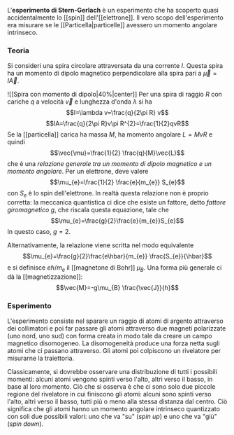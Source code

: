 L'**esperimento di Stern-Gerlach** è un esperimento che ha scoperto quasi accidentalmente lo [[spin]] dell'[[elettrone]]. Il vero scopo dell'esperimento era misurare se le [[Particella|particelle]] avessero un momento angolare intrinseco.
### Teoria
Si consideri una spira circolare attraversata da una corrente $I$. Questa spira ha un momento di dipolo magnetico perpendicolare alla spira pari a $\vec{\mu}=I\vec{A}$.

![[Spira con momento di dipolo|40%|center]]
Per una spira di raggio $R$ con cariche $q$ a velocità $\vec{v}$ e lunghezza d'onda $\lambda$ si ha
$$I=\lambda v=\frac{q}{2\pi R} v$$
$$IA=\frac{q}{2\pi R}v\pi R^{2}=\frac{1}{2}qvR$$
Se la [[particella]] carica ha massa $M$, ha momento angolare $L=MvR$ e quindi
$$\vec{\mu}=\frac{1}{2} \frac{q}{M}\vec{L}$$
che è una *relazione generale tra un momento di dipolo magnetico e un momento angolare*. Per un elettrone, deve valere
$$\mu_{e}=\frac{1}{2} \frac{e}{m_{e}} S_{e}$$
con $S_{e}$ è lo spin dell'elettrone. In realtà questa relazione non è proprio corretta: la meccanica quantistica ci dice che esiste un fattore, detto *fattore giromagnetico* $g$, che riscala questa equazione, tale che
$$\mu_{e}=\frac{g}{2}\frac{e}{m_{e}}S_{e}$$
In questo caso, $g=2$.

Alternativamente, la relazione viene scritta nel modo equivalente
$$\mu_{e}=\frac{g}{2}\frac{e\hbar}{m_{e}} \frac{S_{e}}{\hbar}$$
e si definisce $e\hbar/m_{e}$ il [[magnetone di Bohr]] $\mu_{B}$. Una forma più generale ci dà la [[magnetizzazione]]:
$$\vec{M}=-g\mu_{B} \frac{\vec{J}}{h}$$
### Esperimento
L'esperimento consiste nel sparare un raggio di atomi di argento attraverso dei collimatori e poi far passare gli atomi attraverso due magneti polarizzate (uno nord, uno sud) con forma creata in modo tale da creare un campo magnetico disomogeneo. La disomogeneità produce una forza netta sugli atomi che ci passano attraverso. Gli atomi poi colpiscono un rivelatore per misurarne la traiettoria.

Classicamente, si dovrebbe osservare una distribuzione di tutti i possibili momenti: alcuni atomi vengono spinti verso l'alto, altri verso il basso, in base al loro momento. Ciò che si osserva è che ci sono solo due piccole regione del rivelatore in cui finiscono gli atomi: alcuni sono spinti verso l'alto, altri verso il basso, tutti più o meno alla stessa distanza dal centro. Ciò significa che gli atomi hanno un momento angolare intrinseco quantizzato con soli due possibili valori: uno che va "su" (*spin up*) e uno che va "giù" (*spin down*).